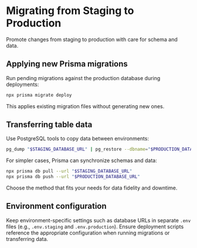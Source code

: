 # Migrating from Staging to Production

Promote changes from staging to production with care for schema and data.

## Applying new Prisma migrations

Run pending migrations against the production database during deployments:

```bash
npx prisma migrate deploy
```

This applies existing migration files without generating new ones.

## Transferring table data

Use PostgreSQL tools to copy data between environments:

```bash
pg_dump "$STAGING_DATABASE_URL" | pg_restore --dbname="$PRODUCTION_DATABASE_URL"
```

For simpler cases, Prisma can synchronize schemas and data:

```bash
npx prisma db pull --url "$STAGING_DATABASE_URL"
npx prisma db push --url "$PRODUCTION_DATABASE_URL"
```

Choose the method that fits your needs for data fidelity and downtime.

## Environment configuration

Keep environment-specific settings such as database URLs in separate `.env` files (e.g., `.env.staging` and `.env.production`). Ensure deployment scripts reference the appropriate configuration when running migrations or transferring data.

